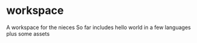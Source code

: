 # workspace
A workspace for the nieces
So far includes hello world in a few languages plus some assets





